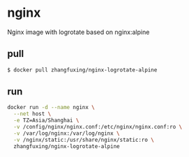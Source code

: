 # nginx
Nginx image with logrotate based on nginx:alpine

<!-- 
## build
```bash
docker build -t zhangfuxing/nginx-logrotate-alpine .
```

## push
```bash
$ docker push zhangfuxing/nginx-logrotate-alpine
```
-->

## pull
```bash
$ docker pull zhangfuxing/nginx-logrotate-alpine
``` 

## run 
```bash  
docker run -d --name nginx \
  --net host \
  -e TZ=Asia/Shanghai \
  -v /config/nginx/nginx.conf:/etc/nginx/nginx.conf:ro \
  -v /var/log/nginx:/var/log/nginx \
  -v /nginx/static:/usr/share/nginx/static:ro \
  zhangfuxing/nginx-logrotate-alpine
```